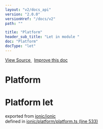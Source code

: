 ```yaml
---
layout: "v2/docs_api"
version: "2.0.0"
versionHref: "/docs/v2"
path: ""

title: "Platform"
header_sub_title: "Let in module "
doc: "Platform"
docType: "let"
---
```



<div class="improve-docs">
  <a href='http://github.com/driftyco/ionic2/tree/master/ionic/platform/platform.ts#L532'>
    View Source
  </a>
  &nbsp;
  <a href='http://github.com/driftyco/ionic2/edit/master/ionic/platform/platform.ts#L532'>
    Improve this doc
  </a>
</div>




<h1 class="api-title">

  Platform



</h1>








<h1 class="class export">Platform <span class="type">let</span></h1>
<p class="module">exported from <a href='undefined'>ionic/ionic</a><br/>
defined in <a href="https://github.com/driftyco/ionic2/tree/master/ionic/platform/platform.ts#L533-L533">ionic/platform/platform.ts (line 533)</a>
</p>
<p></p>

